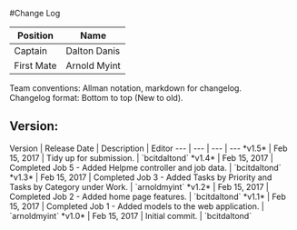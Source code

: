 #Change Log

Position | Name 
--- | ---
Captain | Dalton Danis
First Mate | Arnold Myint

Team conventions: Allman notation, markdown for changelog.  
Changelog format: Bottom to top (New to old).

<h2>Version: </h2>
Version | Release Date | Description  | Editor
--- | --- | --- | ---
*v1.5* | Feb 15, 2017 | Tidy up for submission. | `bcitdaltond`
*v1.4* | Feb 15, 2017 | Completed Job 5 - Added Helpme controller and job data. | `bcitdaltond`
*v1.3* | Feb 15, 2017 | Completed Job 3 - Added Tasks by Priority and Tasks by Category under Work. | `arnoldmyint`
*v1.2* | Feb 15, 2017 | Completed Job 2 - Added home page features. | `bcitdaltond`
*v1.1* | Feb 15, 2017 | Completed Job 1 - Added models to the web application. | `arnoldmyint`
*v1.0* | Feb 15, 2017 | Initial commit. | `bcitdaltond`
